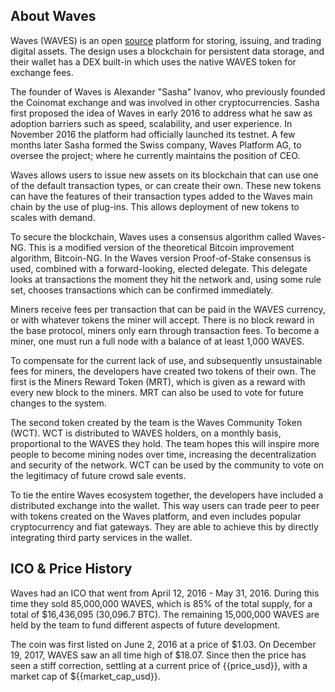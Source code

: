 ## About Waves

Waves (WAVES) is an open [source](https://github.com/WAVESPLATFORM/) platform for storing, issuing, and trading digital assets. The design uses a blockchain for persistent data storage, and their wallet has a DEX built-in which uses the native WAVES token for exchange fees.

The founder of Waves is Alexander "Sasha" Ivanov, who previously founded the Coinomat exchange and was involved in other cryptocurrencies. Sasha first proposed the idea of Waves in early 2016 to address what he saw as adoption barriers such as speed, scalability, and user experience. In November 2016 the platform had officially launched its testnet. A few months later Sasha formed the Swiss company, Waves Platform AG, to oversee the project; where he currently maintains the position of CEO.

Waves allows users to issue new assets on its blockchain that can use one of the default transaction types, or can create their own. These new tokens can have the features of their transaction types added to the Waves main chain by the use of plug-ins. This allows deployment of new tokens to scales with demand.

To secure the blockchain, Waves uses a consensus algorithm called Waves-NG. This is a modified version of the theoretical Bitcoin improvement algorithm, Bitcoin-NG. In the Waves version Proof-of-Stake consensus is used, combined with a forward-looking, elected delegate. This delegate looks at transactions the moment they hit the network and, using some rule set, chooses transactions which can be confirmed immediately.

Miners receive fees per transaction that can be paid in the WAVES currency, or with whatever tokens the miner will accept. There is no block reward in the base protocol, miners only earn through transaction fees. To become a miner, one must run a full node with a balance of at least 1,000 WAVES.

To compensate for the current lack of use, and subsequently unsustainable fees for miners, the developers have created two tokens of their own. The first is the Miners Reward Token (MRT), which is given as a reward with every new block to the miners. MRT can also be used to vote for future changes to the system.

The second token created by the team is the Waves Community Token (WCT). WCT is distributed to WAVES holders, on a monthly basis, proportional to the WAVES they hold. The team hopes this will inspire more people to become mining nodes over time, increasing the decentralization and security of the network. WCT can be used by the community to vote on the legitimacy of future crowd sale events.

To tie the entire Waves ecosystem together, the developers have included a distributed exchange into the wallet. This way users can trade peer to peer with tokens created on the Waves platform, and even includes popular cryptocurrency and fiat gateways. They are able to achieve this by directly integrating third party services in the wallet.

## ICO & Price History

Waves had an ICO that went from April 12, 2016 - May 31, 2016. During this time they sold 85,000,000 WAVES, which is 85% of the total supply, for a total of $16,436,095 (30,096.7 BTC). The remaining 15,000,000 WAVES are held by the team to fund different aspects of future development.

The coin was first listed on June 2, 2016 at a price of $1.03. On December 19, 2017, WAVES saw an all time high of $18.07. Since then the price has seen a stiff correction, settling at a current price of {{price_usd}}, with a market cap of ${{market_cap_usd}}.